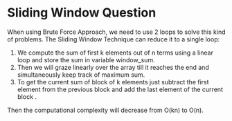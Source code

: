 # Sliding Window Question 

When using Brute Force Approach, we need to use 2 loops to solve this kind of problems. The Sliding Window Technique can reduce it to a single loop:

1. We compute the sum of first k elements out of n terms using a linear loop and store the sum in variable window_sum.
2. Then we will graze linearly over the array till it reaches the end and simultaneously keep track of maximum sum.
3. To get the current sum of block of k elements just subtract the first element from the previous block and add the last element of the current block .

Then the computational complexity will decrease from O(kn) to O(n).